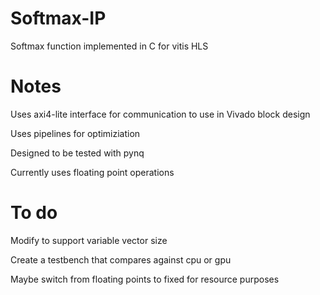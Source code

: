 # Softmax-IP
Softmax function implemented in C for vitis HLS

# Notes
Uses axi4-lite interface for communication to use in Vivado block design

Uses pipelines for optimiziation

Designed to be tested with pynq

Currently uses floating point operations

# To do

Modify to support variable vector size

Create a testbench that compares against cpu or gpu

Maybe switch from floating points to fixed for resource purposes
